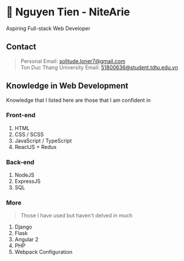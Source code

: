 # 👋 Nguyen Tien - NiteArie

Aspiring Full-stack Web Developer

## Contact
> Personal Email: solitude.loner7@gmail.com \
> Ton Duc Thang University Email: 51800636@student.tdtu.edu.vn

## Knowledge in Web Development
Knowledge that I listed here are those that I am confident in

### Front-end
1. HTML
2. CSS / SCSS
3. JavaScript / TypeScript
4. ReactJS + Redux 

### Back-end
1. NodeJS
2. ExpressJS
3. SQL

### More
> Those I have used but haven't delved in much
1. Django
2. Flask
3. Angular 2
4. PHP
5. Webpack Configuration


<!--
**NiteArie/NiteArie** is a ✨ _special_ ✨ repository because its `README.md` (this file) appears on your GitHub profile.

Here are some ideas to get you started:

- 🔭 I’m currently working on ...
- 🌱 I’m currently learning ...
- 👯 I’m looking to collaborate on ...
- 🤔 I’m looking for help with ...
- 💬 Ask me about ...
- 📫 How to reach me: ...
- 😄 Pronouns: ...
- ⚡ Fun fact: ...
-->
